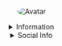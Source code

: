 <p align="center">
  <a>
<img src="https://cdn.discordapp.com/attachments/662063908370120706/754651676765585418/Erwin-Rommel.jpg" alt="Avatar" style="border-radius: 75%;">
  </a><br>
</p>

<details style='text-align: center;' align='center'>
  <summary> Information </summary>
  <p style="text-align: center;"align="center">Age: 25 </p></a>
  <p style="text-align: center;"align="center">Location: KSA</p></a>
  <p style="text-align: center;"align="center">NOTHING 😎</p></a>
  <p style="text-align: center;"align="center">------------------------------------------------------------</p>
</details>

<details style='text-align: center;' align='center'>
  <summary>Social Info</summary>
  <a href="https://discord.com/users/201331332209573888"><p style="text-align: center;"align="center">Discord</p></a>
</details>
